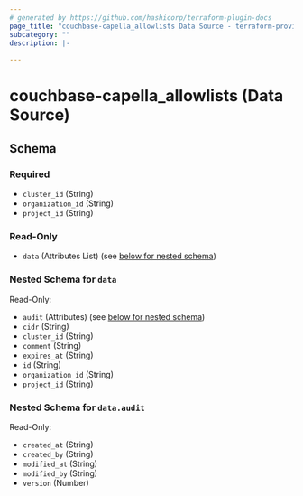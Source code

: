 ```yaml
---
# generated by https://github.com/hashicorp/terraform-plugin-docs
page_title: "couchbase-capella_allowlists Data Source - terraform-provider-couchbase-capella"
subcategory: ""
description: |-
  
---
```


# couchbase-capella_allowlists (Data Source)





<!-- schema generated by tfplugindocs -->
## Schema

### Required

- `cluster_id` (String)
- `organization_id` (String)
- `project_id` (String)

### Read-Only

- `data` (Attributes List) (see [below for nested schema](#nestedatt--data))

<a id="nestedatt--data"></a>
### Nested Schema for `data`

Read-Only:

- `audit` (Attributes) (see [below for nested schema](#nestedatt--data--audit))
- `cidr` (String)
- `cluster_id` (String)
- `comment` (String)
- `expires_at` (String)
- `id` (String)
- `organization_id` (String)
- `project_id` (String)

<a id="nestedatt--data--audit"></a>
### Nested Schema for `data.audit`

Read-Only:

- `created_at` (String)
- `created_by` (String)
- `modified_at` (String)
- `modified_by` (String)
- `version` (Number)
